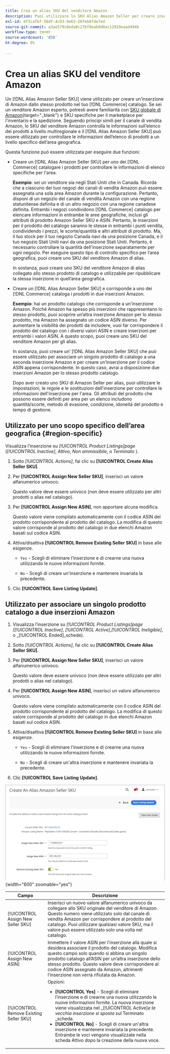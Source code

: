 ```yaml
---
title: Crea un alias SKU del venditore Amazon
description: Puoi utilizzare lo SKU Alias Amazon Seller per creare inserzioni Amazon con più impostazioni internazionali dai prodotti del catalogo Commerce.
exl-id: df3cafbf-58df-4c93-9e63-20feb6f4e7ed
source-git-commit: a3ae579c0eda0c27bf8eab9d0ac12919eaad494b
workflow-type: tm+mt
source-wordcount: '858'
ht-degree: 0%

---
```


# Crea un alias SKU del venditore Amazon

Un [!DNL Alias Amazon Seller SKU] viene utilizzato per creare un’inserzione di Amazon dallo stesso prodotto nel tuo [!DNL Commerce] catalogo. Se sei un venditore Amazon esperto, potresti avere familiarità con [SKU globale di Amazon](https://sellercentral.amazon.com/gp/help/external/help.html?itemID=201394090){target="_blank"} e SKU specifiche per il marketplace per l&#39;inventario e la spedizione. Seguendo principi simili per il canale di vendita Amazon, lo SKU del venditore Amazon controlla le informazioni sull’elenco dei prodotti a livello multiregionale e il [!DNL Alias Amazon Seller SKU] può essere utilizzato per controllare le informazioni dell’elenco di prodotti a un livello specifico dell’area geografica.

Questa funzione può essere utilizzata per eseguire due funzioni:

- Creare un [!DNL Alias Amazon Seller SKU] per uno dei [!DNL Commerce] catalogare i prodotti per controllare le informazioni di elenco specifiche per l&#39;area.

   **Esempio**: sei un venditore sia negli Stati Uniti che in Canada. Ricorda che a ciascuno dei tuoi negozi dei canali di vendita Amazon può essere assegnata una sola area Amazon durante la configurazione. Pertanto, disponi di un negozio del canale di vendita Amazon con una regione statunitense definita e di un altro negozio con una regione canadese definita. Entrambi i negozi condividono [!DNL Commerce] catalogo per elencare informazioni in entrambe le aree geografiche, inclusi gli attributi di prodotto Amazon Seller SKU e ASIN. Pertanto, le inserzioni per il prodotto del catalogo saranno le stesse in entrambi i punti vendita, condividendo i prezzi, le scorte/quantità e altri attributi di prodotto. Ma, il tuo stock per il tuo negozio Canada navi da una posizione Canada, e il tuo negozio Stati Uniti navi da una posizione Stati Uniti. Pertanto, è necessario controllare la quantità dell&#39;inserzione separatamente per ogni negozio. Per eseguire questo tipo di controllo specifico per l’area geografica, puoi creare uno SKU del venditore Amazon di alias.

   In sostanza, puoi creare uno SKU del venditore Amazon di alias collegato allo stesso prodotto di catalogo e utilizzabile per ripubblicare la stessa inserzione in quell’area geografica.

- Creare un [!DNL Alias Amazon Seller SKU] e corrisponde a uno dei [!DNL Commerce] cataloga i prodotti in due inserzioni Amazon.

   **Esempio**: hai un prodotto catalogo che corrisponde a un’inserzione Amazon. Poiché Amazon ha spesso più inserzioni che rappresentano lo stesso prodotto, puoi scoprire un’altra inserzione Amazon per lo stesso prodotto, ma Amazon ha assegnato un codice ASIN diverso. Per aumentare la visibilità dei prodotti da includere, vuoi far corrispondere il prodotto del catalogo con i diversi valori ASIN e creare inserzioni per entrambi i valori ASIN. A questo scopo, puoi creare uno SKU del venditore Amazon per gli alias.

   In sostanza, puoi creare un’ [!DNL Alias Amazon Seller SKU] che può essere utilizzato per associare un singolo prodotto di catalogo a una seconda inserzione Amazon e per creare un’inserzione per il codice ASIN appena corrispondente. In questo caso, avrai a disposizione due inserzioni Amazon per lo stesso prodotto catalogo.

   Dopo aver creato uno SKU di Amazon Seller per alias, puoi utilizzare le impostazioni, le regole e le sostituzioni dell&#39;inserzione per controllare le informazioni dell&#39;inserzione per l&#39;area. Gli attributi del prodotto che possono essere definiti per area per un elenco includono quantità/scorte, metodo di evasione, condizione, idoneità del prodotto e tempo di gestione.

## Utilizzato per uno scopo specifico dell’area geografica {#region-specific}

Visualizza l’inserzione su _[!UICONTROL Product Listings]_page (_[!UICONTROL Inactive]_, _Attivo_, _Non ammissibile_, o _Terminato_ ).

1. Sotto _[!UICONTROL Actions]_, fai clic su **[!UICONTROL Create Alias Seller SKU]**.

1. Per **[!UICONTROL Assign New Seller SKU]**, inserisci un valore alfanumerico univoco.

   Questo valore deve essere univoco (non deve essere utilizzato per altri prodotti o alias nel catalogo).

1. Per **[!UICONTROL Assign New ASIN]**, non apportare alcuna modifica.

   Questo valore viene compilato automaticamente con il codice ASIN del prodotto corrispondente al prodotto del catalogo. La modifica di questo valore corrisponde al prodotto del catalogo in due elenchi Amazon basati sul codice ASIN.

1. Attiva/disattiva **[!UICONTROL Remove Existing Seller SKU]** in base alle esigenze.

   - `Yes` - Scegli di eliminare l’inserzione e di crearne una nuova utilizzando le nuove informazioni fornite.

   - `No` - Scegli di creare un&#39;inserzione e mantenere invariata la precedente.

1. Clic **[!UICONTROL Save Listing Update]**.

## Utilizzato per associare un singolo prodotto catalogo a due inserzioni Amazon

1. Visualizza l’inserzione su _[!UICONTROL Product Listings]_page (_[!UICONTROL Inactive]_, _[!UICONTROL Active]_,_[!UICONTROL Ineligible]_, o _[!UICONTROL Ended]_schede).

1. Sotto _[!UICONTROL Actions]_, fai clic su **[!UICONTROL Create Alias Seller SKU]**.

1. Per **[!UICONTROL Assign New Seller SKU]**, inserisci un valore alfanumerico univoco.

   Questo valore deve essere univoco (non deve essere utilizzato per altri prodotti o alias nel catalogo).

1. Per **[!UICONTROL Assign New ASIN]**, inserisci un valore alfanumerico univoco.

   Questo valore viene compilato automaticamente con il codice ASIN del prodotto corrispondente al prodotto del catalogo. La modifica di questo valore corrisponde al prodotto del catalogo in due elenchi Amazon basati sul codice ASIN.

1. Attiva/disattiva **[!UICONTROL Remove Existing Seller SKU]** in base alle esigenze.

   - `Yes` - Scegli di eliminare l’inserzione e di crearne una nuova utilizzando le nuove informazioni fornite.

   - `No` - Scegli di creare un&#39;altra inserzione e mantenere invariata la precedente.

1. Clic **[!UICONTROL Save Listing Update]**.

![crea un alias Amazon Seller SKU](assets/amazon-alias-sku-create.png){width="600" zoomable="yes"}

| Campo | Descrizione |
|--- |--- |
| [!UICONTROL Assign New Seller SKU] | Inserisci un nuovo valore alfanumerico univoco da collegare allo SKU originale del venditore di Amazon. Questo numero viene utilizzato solo dal canale di vendita Amazon per corrispondere al prodotto del catalogo. Puoi utilizzare qualsiasi valore SKU, ma il valore può essere utilizzato solo una volta nel catalogo. |
| [!UICONTROL Assign New ASIN] | Immettere il valore ASIN per l&#39;inserzione alla quale si desidera associare il prodotto del catalogo. Modifica questo campo solo quando si abbina un singolo prodotto catalogo all’ASIN per un’altra inserzione dello stesso prodotto. Questo valore deve corrispondere al codice ASIN assegnato da Amazon, altrimenti l’inserzione non verrà rifiutata da Amazon. |
| [!UICONTROL Remove Existing Seller SKU] | Opzioni:<ul><li>**[!UICONTROL Yes]** - Scegli di eliminare l’inserzione e di crearne una nuova utilizzando le nuove informazioni fornite. La nuova inserzione viene visualizzata nel _[!UICONTROL Active]_e la vecchia inserzione si sposta sul_ Terminato _scheda.</li><li>**[!UICONTROL No]** - Scegli di creare un&#39;altra inserzione e mantenere invariata la precedente. Entrambe le voci vengono visualizzate nella scheda Attivo dopo la creazione della nuova voce.</li></ul> |
